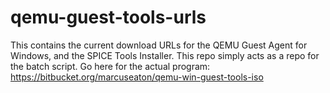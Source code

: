 # qemu-guest-tools-urls
This contains the current download URLs for the QEMU Guest Agent for Windows, and the SPICE Tools Installer.
This repo simply acts as a repo for the batch script.
Go here for the actual program: https://bitbucket.org/marcuseaton/qemu-win-guest-tools-iso
